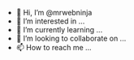 - 👋 Hi, I’m @mrwebninja
- 👀 I’m interested in ...
- 🌱 I’m currently learning ...
- 💞️ I’m looking to collaborate on ...
- 📫 How to reach me ...

<!---
mrwebninja/mrwebninja is a ✨ special ✨ repository because its `README.md` (this file) appears on your GitHub profile.
You can click the Preview link to take a look at your changes.
--->
